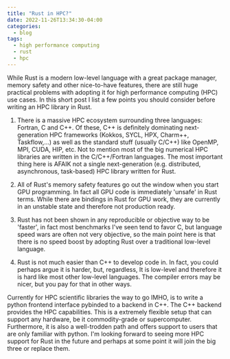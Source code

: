 ```yaml
---
title: "Rust in HPC?"
date: 2022-11-26T13:34:30-04:00
categories:
  - blog
tags:
  - high performance computing
  - rust
  - hpc
---
```


While Rust is a modern low-level language with a great package manager, memory safety and other nice-to-have features, there are still huge practical problems with adopting it for high performance computing (HPC) use cases. In this short post I list a few points you should consider before writing an HPC library in Rust.

1) There is a massive HPC ecosystem surrounding three languages: Fortran, C and C++. Of these, C++ is definitely dominating next-generation HPC frameworks (Kokkos, SYCL, HPX, Charm++, Taskflow,...) as well as the standard stuff (usually C/C++) like OpenMP, MPI, CUDA, HIP, etc. Not to mention most of the big numerical HPC libraries are written in the C/C++/Fortran languages. The most important thing here is AFAIK not a single next-generation (e.g.  distributed, asynchronous, task-based) HPC library written for Rust.

2) All of Rust's memory safety features go out the window when you start GPU programming. In fact all GPU code is immediately 'unsafe' in Rust terms. While there are bindings in Rust for GPU work, they are currently in an unstable state and therefore not production ready.

3) Rust has not been shown in any reproducible or objective way to be 'faster', in fact most benchmarks I've seen tend to favor C, but language speed wars are often not very objective, so the main point here is that there is no speed boost by adopting Rust over a traditional low-level language.

4) Rust is not much easier than C++ to develop code in. In fact, you could perhaps argue it is harder, but, regardless, It is low-level and therefore it is hard like most other low-level languages. The compiler errors may be nicer, but you pay for that in other ways.

 Currently for HPC scientific libraries the way to go IMHO, is to write a python frontend interface pybinded to a backend in C++. The C++ backend provides the HPC capabilities. This is a extremely flexible setup that  can support any hardware, be it commodity-grade or supercomputer. Furthermore, it is also a well-trodden path and offers support to users that are only familiar with python. I'm looking forward to seeing more HPC support for Rust in the future and perhaps at some point it will join the big three or replace them.
